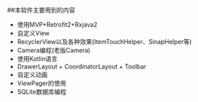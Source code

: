 ##本软件主要用到的内容
- 使用MVP+Retrofit2+Rxjava2
- 自定义View
- RecyclerView以及各种效果(ItemTouchHelper、SinapHelper等)
- Camera编程(老版Camera)
- 使用Kotlin语言
- DrawerLayout + CoordinatorLayout + Toolbar
- 自定义动画
- ViewPager的使用
- SQLite数据库编程

